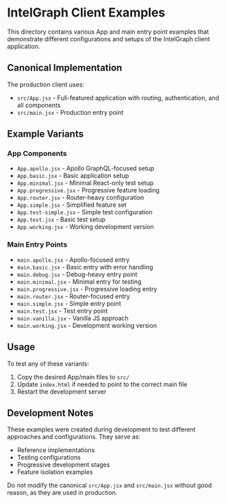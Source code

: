 # IntelGraph Client Examples

This directory contains various App and main entry point examples that demonstrate different configurations and setups of the IntelGraph client application.

## Canonical Implementation

The production client uses:
- `src/App.jsx` - Full-featured application with routing, authentication, and all components
- `src/main.jsx` - Production entry point

## Example Variants

### App Components
- `App.apollo.jsx` - Apollo GraphQL-focused setup
- `App.basic.jsx` - Basic application setup
- `App.minimal.jsx` - Minimal React-only test setup
- `App.progressive.jsx` - Progressive feature loading
- `App.router.jsx` - Router-heavy configuration
- `App.simple.jsx` - Simplified feature set
- `App.test-simple.jsx` - Simple test configuration
- `App.test.jsx` - Basic test setup
- `App.working.jsx` - Working development version

### Main Entry Points
- `main.apollo.jsx` - Apollo-focused entry
- `main.basic.jsx` - Basic entry with error handling
- `main.debug.jsx` - Debug-heavy entry point
- `main.minimal.jsx` - Minimal entry for testing
- `main.progressive.jsx` - Progressive loading entry
- `main.router.jsx` - Router-focused entry
- `main.simple.jsx` - Simple entry point
- `main.test.jsx` - Test entry point
- `main.vanilla.jsx` - Vanilla JS approach
- `main.working.jsx` - Development working version

## Usage

To test any of these variants:

1. Copy the desired App/main files to `src/`
2. Update `index.html` if needed to point to the correct main file
3. Restart the development server

## Development Notes

These examples were created during development to test different approaches and configurations. They serve as:
- Reference implementations
- Testing configurations
- Progressive development stages
- Feature isolation examples

Do not modify the canonical `src/App.jsx` and `src/main.jsx` without good reason, as they are used in production.